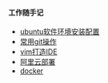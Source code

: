 #### 工作随手记
* [ubuntu软件环境安装配置](./init_ubuntu.md)
* [常用git操作](./git.md)  
* [vim打造IDE](./vim.md)
* [阿里云部署](./aliyun.md)
* [docker](./docker.md)
